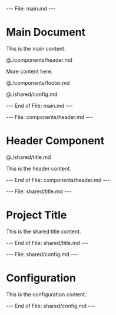 --- File: main.md ---

# Main Document

This is the main content.

@./components/header.md

More content here.

@./components/footer.md

@./shared/config.md

--- End of File: main.md ---

--- File: components/header.md ---

# Header Component

@./shared/title.md

This is the header content.

--- End of File: components/header.md ---

--- File: shared/title.md ---

# Project Title

This is the shared title content.

--- End of File: shared/title.md ---

--- File: shared/config.md ---

# Configuration

This is the configuration content.

--- End of File: shared/config.md ---